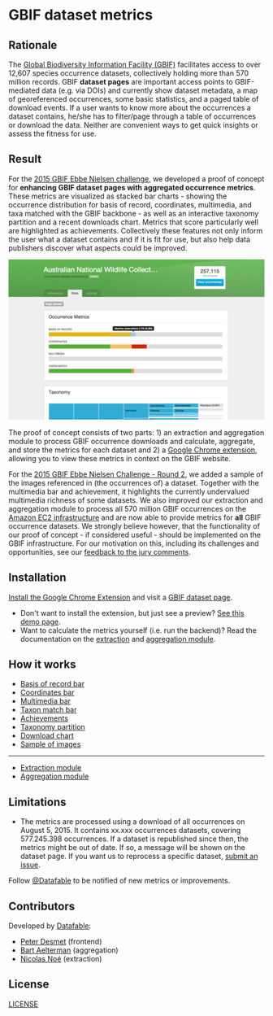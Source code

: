 # GBIF dataset metrics

## Rationale

The [Global Biodiversity Information Facility (GBIF)](http://www.gbif.org) facilitates access to over 12,607 species occurrence datasets, collectively holding more than 570 million records. GBIF **dataset pages** are important access points to GBIF-mediated data (e.g. via DOIs) and currently show dataset metadata, a map of georeferenced occurrences, some basic statistics, and a paged table of download events. If a user wants to know more about the occurrences a dataset contains, he/she has to filter/page through a table of occurrences or download the data. Neither are convenient ways to get quick insights or assess the fitness for use.

## Result

For the [2015 GBIF Ebbe Nielsen challenge](http://gbif.devpost.com/), we developed a proof of concept for **enhancing GBIF dataset pages with aggregated occurrence metrics**. These metrics are visualized as stacked bar charts - showing the occurrence distribution for basis of record, coordinates, multimedia, and taxa matched with the GBIF backbone - as well as an interactive taxonomy partition and a recent downloads chart. Metrics that score particularly well are highlighted as achievements. Collectively these features not only inform the user what a dataset contains and if it is fit for use, but also help data publishers discover what aspects could be improved.

![Screenshot](images/screenshots/screenshot.png)

The proof of concept consists of two parts: 1) an extraction and aggregation module to process GBIF occurrence downloads and calculate, aggregate, and store the metrics for each dataset and 2) a [Google Chrome extension](https://chrome.google.com/webstore/detail/gbif-dataset-metrics/kcianglkepodpjdiebgidhdghoaeefba), allowing you to view these metrics in context on the GBIF website.

For the [2015 GBIF Ebbe Nielsen Challenge - Round 2](http://gbif2.devpost.com/), we added a sample of the images referenced in (the occurrences of) a dataset. Together with the multimedia bar and achievement, it highlights the currently undervalued multimedia richness of some datasets. We also improved our extraction and aggregation module to process all 570 million GBIF occurrences on the [Amazon EC2 infrastructure](https://aws.amazon.com/ec2/) and are now able to provide metrics for **all** GBIF occurrence datasets. We strongly believe however, that the functionality of our proof of concept - if considered useful - should be implemented on the GBIF infrastructure. For our motivation on this, including its challenges and opportunities, see our [feedback to the jury comments](documentation/feedback-to-comments.md).

## Installation

[Install the Google Chrome Extension](https://chrome.google.com/webstore/detail/gbif-dataset-metrics/kcianglkepodpjdiebgidhdghoaeefba) and visit a [GBIF dataset page](http://www.gbif.org/dataset/858d51e0-f762-11e1-a439-00145eb45e9a).

* Don't want to install the extension, but just see a preview? [See this demo page](http://datafable.com/gbif-dataset-metrics/).
* Want to calculate the metrics yourself (i.e. run the backend)? Read the documentation on the [extraction](extraction_module/README.md) and [aggregation module](aggregation_module/README.md).

## How it works

* [Basis of record bar](documentation/basis-of-record-bar.md)
* [Coordinates bar](documentation/coordinates-bar.md)
* [Multimedia bar](documentation/multimedia-bar.md)
* [Taxon match bar](documentation/taxon-match-bar.md)
* [Achievements](documentation/achievements.md)
* [Taxonomy partition](documentation/taxonomy-partition.md)
* [Download chart](documentation/download-chart.md)
* [Sample of images](documentation/sample-of-images.md)

----

* [Extraction module](extraction_module/README.md)
* [Aggregation module](aggregation_module/README.md)

## Limitations

* The metrics are processed using a download of all occurrences on August 5, 2015. It contains xx.xxx occurrences datasets, covering 577.245.398 occurrences. If a dataset is republished since then, the metrics might be out of date. If so, a message will be shown on the dataset page. If you want us to reprocess a specific dataset, [submit an issue](https://github.com/datafable/gbif-dataset-metrics/issues/new).

Follow [@Datafable](https://twitter.com/datafable) to be notified of new metrics or improvements.

## Contributors

Developed by [Datafable](http://datafable.com):

* [Peter Desmet](https://twitter.com/peterdesmet) (frontend)
* [Bart Aelterman](https://twitter.com/bartaelterman) (aggregation)
* [Nicolas Noé](https://twitter.com/niconoe) (extraction)

## License

[LICENSE](LICENSE)
